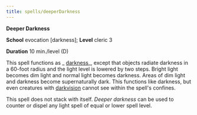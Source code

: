 ```yaml
---
title: spells/deeperDarkness
---
```

 **Deeper Darkness**

**School** evocation [darkness]; **Level** cleric 3

**Duration** 10 min./level (D)

This spell functions as _ [darkness](darkness.md#_darkness)_, except that objects radiate darkness in a 60-foot radius and the light level is lowered by two steps. Bright light becomes dim light and normal light becomes darkness. Areas of dim light and darkness become supernaturally dark. This functions like darkness, but even creatures with [darkvision](../glossary.md#_darkvision) cannot see within the spell's confines.

This spell does not stack with itself. _Deeper darkness_ can be used to counter or dispel any light spell of equal or lower spell level.

